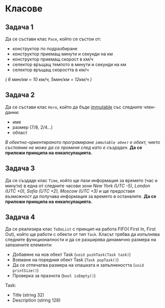 # Класове

## Задача 1
Да се състави клас ```Pace```, който се състои от:

- конструктор по подразбиране
- конструктор приемащ минути и секунди на км
- конструктор приемащ скорост в км/ч
- селектор връщащ темпото в минути и секунди на км
- селектор връщащ скоростта в км/ч

_( 6 мин/км = 10 км/ч, 5мин/км = 12км/ч )_

## Задача 2
Да се състави клас ```Horo```, който да бъде [immutable](https://en.wikipedia.org/wiki/Immutable_object)
със следните член-данни:

- име
- размер (7/8, 2/4...)
- област

_В обектно-ориентираното програмиране ```immutable обект``` е обект, чието състояние не може да се променя след като е създаден._ __Да се приложи принципа на енкапсулацията.__

## Задача 3
Да се създаде клас ```Time```, който ще пази информация за времето (час и минути) в една от следните часови зони _New York (UTC -5), London (UTC +0), Sofia (UTC +2), Moscow (UTC +3)_ и ще предоставя възможност да получава информация за времето в останалите. __Да се приложи принципа на енкапсулацията.__

## Задача 4
Да се реализира клас ```ToDoList``` с принцип на работа FIFO( First In, First Out), който ще работи с обекти от тип ```Task```. Класът трябва да изпълнява следните функционалности и да се разширява динамично размера на запазените елементи:

- Добавяне на нов обект Task (```void pushTask(Task task)```)
- Вземане на поредния обект Task (```Task popTask()```)
- Да се отпечатва размера на опашката и запълнеността (```void printSize()```)
- Проверка за празнота (```bool isEmpty()```)

Task: 	

- Title (string 32) 	
- Description (string 128)